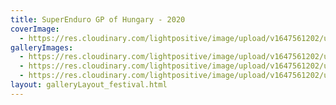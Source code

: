 ```yaml
---
title: SuperEnduro GP of Hungary - 2020
coverImage:
  - https://res.cloudinary.com/lightpositive/image/upload/v1647561202/uploads/SuperEnduro%20GP%20of%20Hungary%20-%202020/Superenduro2.jpg
galleryImages: 
  - https://res.cloudinary.com/lightpositive/image/upload/v1647561202/uploads/SuperEnduro%20GP%20of%20Hungary%20-%202020/Superenduro1.jpg
  - https://res.cloudinary.com/lightpositive/image/upload/v1647561202/uploads/SuperEnduro%20GP%20of%20Hungary%20-%202020/SuperEnduro.jpg
  - https://res.cloudinary.com/lightpositive/image/upload/v1647561202/uploads/SuperEnduro%20GP%20of%20Hungary%20-%202020/Superenduro2.jpg
layout: galleryLayout_festival.html
---
```

